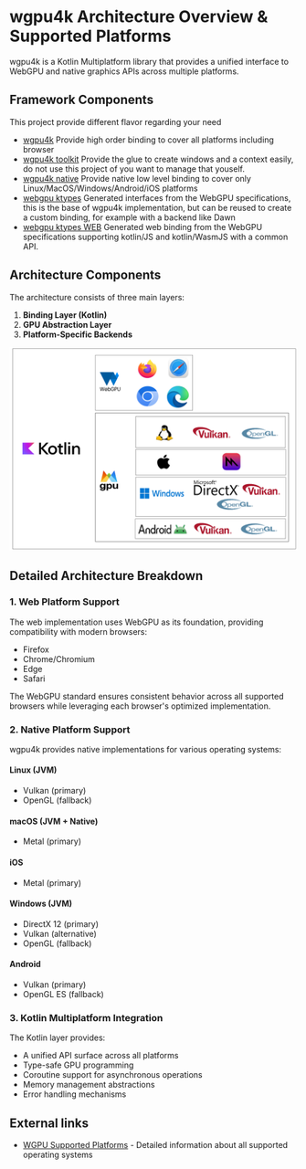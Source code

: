 # wgpu4k Architecture Overview & Supported Platforms

wgpu4k is a Kotlin Multiplatform library that provides a unified interface to WebGPU and native graphics APIs across multiple platforms.

## Framework Components

This project provide different flavor regarding your need

- [wgpu4k](https://github.com/wgpu4k/wgpu4k) Provide high order binding to cover all platforms including browser
- [wgpu4k toolkit](https://github.com/wgpu4k/wgpu4k) Provide the glue to create windows and a context easily, do not use this project of you want to manage that youself.
- [wgpu4k native](https://github.com/wgpu4k/wgpu4k-native) Provide native low level binding to cover only Linux/MacOS/Windows/Android/iOS platforms
- [webgpu ktypes](https://github.com/wgpu4k/webgpu-ktypes) Generated interfaces from the WebGPU specifications, this is the base of wgpu4k implementation, but can be reused to create a custom binding, for example with a backend like Dawn
- [webgpu ktypes WEB](https://github.com/wgpu4k/webgpu-ktypes) Generated web binding from the WebGPU specifications supporting kotlin/JS and kotlin/WasmJS with a common API.

## Architecture Components

The architecture consists of three main layers:

1. **Binding Layer (Kotlin)**
2. **GPU Abstraction Layer**
3. **Platform-Specific Backends**

![Architecture de WGPU4K](wgpu4k-architecture.png)

## Detailed Architecture Breakdown

### 1. Web Platform Support

The web implementation uses WebGPU as its foundation, providing compatibility with modern browsers:

- Firefox
- Chrome/Chromium
- Edge
- Safari

The WebGPU standard ensures consistent behavior across all supported browsers while leveraging each browser's optimized implementation.

### 2. Native Platform Support

wgpu4k provides native implementations for various operating systems:

#### Linux (JVM)
- Vulkan (primary)
- OpenGL (fallback)

#### macOS (JVM + Native)
- Metal (primary)

#### iOS
- Metal (primary)

#### Windows (JVM)
- DirectX 12 (primary)
- Vulkan (alternative)
- OpenGL (fallback)

#### Android
- Vulkan (primary)
- OpenGL ES (fallback)

### 3. Kotlin Multiplatform Integration

The Kotlin layer provides:

- A unified API surface across all platforms
- Type-safe GPU programming
- Coroutine support for asynchronous operations
- Memory management abstractions
- Error handling mechanisms

## External links

* [WGPU Supported Platforms](https://github.com/gfx-rs/wgpu?tab=readme-ov-file#supported-platforms) - Detailed information about all supported operating systems

